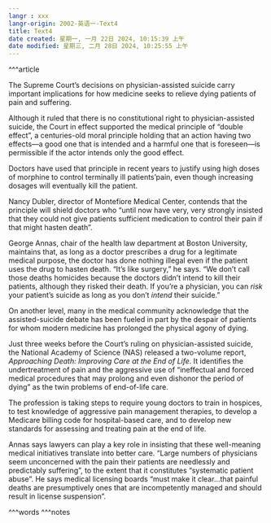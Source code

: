 ```yaml
---
langr : xxx
langr-origin: 2002-英语一-Text4
title: Text4
date created: 星期一, 一月 22日 2024, 10:15:39 上午
date modified: 星期三, 二月 28日 2024, 10:25:55 上午
---
```


^^^article

The Supreme Court’s decisions on physician-assisted suicide carry important implications for how medicine seeks to relieve dying patients of pain and suffering.

Although it ruled that there is no constitutional right to physician-assisted suicide, the Court in effect supported the medical principle of “double effect”, a centuries-old moral principle holding that an action having two effects—a good one that is intended and a harmful one that is foreseen—is permissible if the actor intends only the good effect.

Doctors have used that principle in recent years to justify using high doses of morphine to control terminally ill patients’pain, even though increasing dosages will eventually kill the patient.

Nancy Dubler, director of Montefiore Medical Center, contends that the principle will shield doctors who “until now have very, very strongly insisted that they could not give patients sufficient medication to control their pain if that might hasten death”.

George Annas, chair of the health law department at Boston University, maintains that, as long as a doctor prescribes a drug for a legitimate medical purpose, the doctor has done nothing illegal even if the patient uses the drug to hasten death. “It’s like surgery,” he says. “We don’t call those deaths homicides because the doctors didn’t intend to kill their patients, although they risked their death. If you’re a physician, you can _risk_ your patient’s suicide as long as you don’t _intend_ their suicide.”

On another level, many in the medical community acknowledge that the assisted-suicide debate has been fueled in part by the despair of patients for whom modern medicine has prolonged the physical agony of dying.

Just three weeks before the Court’s ruling on physician-assisted suicide, the National Academy of Science (NAS) released a two-volume report, _Approaching Death: Improving Care at the End of Life_. It identifies the undertreatment of pain and the aggressive use of “ineffectual and forced medical procedures that may prolong and even dishonor the period of dying” as the twin problems of end-of-life care.

The profession is taking steps to require young doctors to train in hospices, to test knowledge of aggressive pain management therapies, to develop a Medicare billing code for hospital-based care, and to develop new standards for assessing and treating pain at the end of life.

Annas says lawyers can play a key role in insisting that these well-meaning medical initiatives translate into better care. “Large numbers of physicians seem unconcerned with the pain their patients are needlessly and predictably suffering”, to the extent that it constitutes “systematic patient abuse”. He says medical licensing boards “must make it clear...that painful deaths are presumptively ones that are incompetently managed and should result in license suspension”.




^^^words
^^^notes
